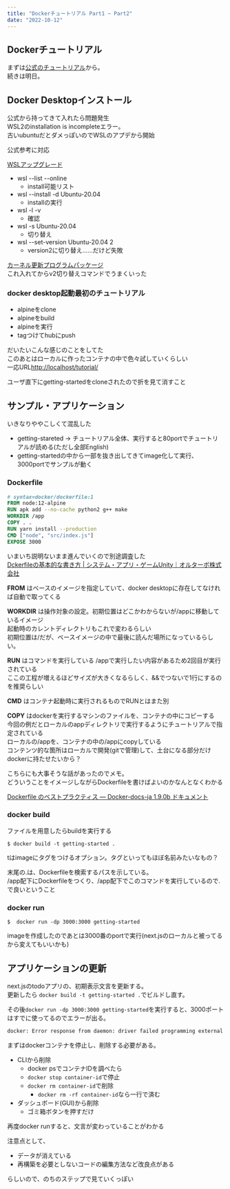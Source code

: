```yaml
---
title: "Dockerチュートリアル Part1 ~ Part2"
date: "2022-10-12"
---
```


## Dockerチュートリアル

まずは[公式のチュートリアル](https://docs.docker.jp/get-started/overview.html)から。  
続きは明日。

## Docker Desktopインストール

公式から持ってきて入れたら問題発生  
WSL2のinstallation is incompleteエラー。  
古いubuntuだとダメっぽいのでWSLのアプデから開始

公式参考に対応  

[WSLアップグレード](https://learn.microsoft.com/ja-jp/windows/wsl/install#step-2---update-to-wsl-2)

- wsl --list --online
  - install可能リスト
- wsl --install -d Ubuntu-20.04
  - installの実行
- wsl -l -v
  - 確認
- wsl -s Ubuntu-20.04
  - 切り替え
- wsl --set-version Ubuntu-20.04 2
  - version2に切り替え……だけど失敗

[カーネル更新プログラムパッケージ](https://learn.microsoft.com/ja-jp/windows/wsl/install-manual#step-4---download-the-linux-kernel-update-package)  
これ入れてからv2切り替えコマンドでうまくいった

### docker desktop起動最初のチュートリアル

- alpineをclone
- alpineをbuild
- alpineを実行
- tagつけてhubにpush

だいたいこんな感じのことをしてた  
このあとはローカルに作ったコンテナの中で色々試していくらしい  
一応URL[http://localhost/tutorial/](http://localhost/tutorial/)

ユーザ直下にgetting-startedをcloneされたので折を見て消すこと

## サンプル・アプリケーション

いきなりややこしくて混乱した

- getting-stareted → チュートリアル全体、実行すると80portでチュートリアルが読める(ただし全部English)
- getting-startedの中から一部を抜き出してきてimage化して実行、3000portでサンプルが動く

### Dockerfile

```Dockerfile
# syntax=docker/dockerfile:1
FROM node:12-alpine
RUN apk add --no-cache python2 g++ make
WORKDIR /app
COPY . .
RUN yarn install --production
CMD ["node", "src/index.js"]
EXPOSE 3000
```

いまいち説明ないまま進んでいくので別途調査した  
[Dckerfileの基本的な書き方 | システム・アプリ・ゲームUnity｜オルターボ株式会社](https://alterbo.jp/blog/ryu2-2106/)

**FROM** はベースのイメージを指定していて、docker desktopに存在してなければ自動で取ってくる

**WORKDIR** は操作対象の設定。初期位置はどこかわからないが/appに移動しているイメージ  
起動時のカレントディレクトリもこれで変わるらしい  
初期位置は/だが、ベースイメージの中で最後に読んだ場所になっているらしい。

**RUN** はコマンドを実行している /appで実行したい内容があるため2回目が実行されている  
ここの工程が増えるほどサイズが大きくなるらしく、&&でつないで1行にするのを推奨らしい

**CMD** はコンテナ起動時に実行されるものでRUNとはまた別

**COPY** はdockerを実行するマシンのファイルを、コンテナの中にコピーする  
今回の例だとローカルのappディレクトリで実行するようにチュートリアルで指定されている  
ローカルの/appを、コンテナの中の/appにcopyしている  
コンテンツ的な箇所はローカルで開発(gitで管理)して、土台になる部分だけdockerに持たせたいから？

こちらにも大事そうな話があったのでメモ。  
どういうことをイメージしながらDockerfileを書けばよいのかなんとなくわかる

[Dockerfile のベストプラクティス — Docker-docs-ja 1.9.0b ドキュメント](https://docs.docker.jp/engine/articles/dockerfile_best-practice.html)

### docker build

ファイルを用意したらbuildを実行する

`` $ docker build -t getting-started . ``

tはimageにタグをつけるオプション。タグといってもほぼ名前みたいなもの？

末尾の.は、Dockerfileを検索するパスを示している。  
/app配下にDockerfileをつくり、/app配下でこのコマンドを実行しているので.で良いということ

### docker run

``$  docker run -dp 3000:3000 getting-started``

imageを作成したのであとは3000番のportで実行(next.jsのローカルと被ってるから変えてもいいかも)

## アプリケーションの更新

next.jsのtodoアプリの、初期表示文言を更新する。  
更新したら ``docker build -t getting-started .``でビルドし直す。

その後``docker run -dp 3000:3000 getting-started``を実行すると、3000ポートはすでに使ってるのでエラーが出る。

```sh
docker: Error response from daemon: driver failed programming external connectivity on endpoint cranky_cori (b87a5ace3500bc77a1e848ec7551ef88390ca004a6a4345d8341b1d2da145f35): Bind for 0.0.0.0:3000 failed: port is already allocated.
```

まずはdockerコンテナを停止し、削除する必要がある。

- CLIから削除
  - docker psでコンテナIDを調べたら
  - ``docker stop container-id``で停止
  - ``docker rm container-id``で削除
    - ``docker rm -rf container-id``なら一行で済む
- ダッシュボード(GUI)から削除
  - ゴミ箱ボタンを押すだけ

再度docker runすると、文言が変わっていることがわかる

注意点として、

- データが消えている
- 再構築を必要としないコードの編集方法など改良点がある

らしいので、のちのステップで見ていくっぽい